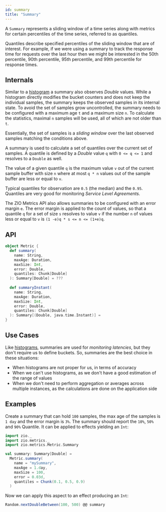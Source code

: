 ```yaml
---
id: summary
title: "Summary"
---
```


A `Summary` represents a sliding window of a time series along with metrics for certain percentiles of the time series, referred to as quantiles.

Quantiles describe specified percentiles of the sliding window that are of interest. For example, if we were using a summary to track the response time for requests over the last hour then we might be interested in the 50th percentile, 90th percentile, 95th percentile, and 99th percentile for response times.


## Internals

Similar to a [histogram](histogram.md) a summary also observes _Double_ values. While a histogram directly modifies the bucket counters and does not keep the individual samples, the summary keeps the observed samples in its internal state. To avoid the set of samples grow uncontrolled, the summary needs to be configured with a maximum age `t` and a maximum size `n`. To calculate the statistics, maximal `n` samples will be used, all of which are not older than `t`.

Essentially, the set of samples is a _sliding window_ over the last observed samples matching the conditions above.

A summary is used to calculate a set of quantiles over the current set of samples. A quantile is defined by a _Double_ value `q` with `0 <= q <= 1` and resolves to a `Double` as well.

The value of a given quantile `q` is the maximum value `v` out of the current sample buffer with size `n` where at most `q * n` values out of the sample buffer are less or equal to `v`.

Typical quantiles for observation are `0.5` (the median) and the `0.95`. Quantiles are very good for monitoring _Service Level Agreements_.

The ZIO Metrics API also allows summaries to be configured with an error margin `e`. The error margin is applied to the count of values, so that a quantile `q` for a set of size `s` resolves to value `v` if the number `n` of values less or equal to `v` is `(1 -e)q * s <= n <= (1+e)q`.

## API

```scala
object Metric {
  def summary(
    name: String,
    maxAge: Duration,
    maxSize: Int,
    error: Double,
    quantiles: Chunk[Double]
  ): Summary[Double] = ???
             
  def summaryInstant(
    name: String,
    maxAge: Duration,
    maxSize: Int,
    error: Double,
    quantiles: Chunk[Double]
  ): Summary[(Double, java.time.Instant)] =
}
```

## Use Cases

Like [histograms](histogram.md), summaries are used for _monitoring latencies_, but they don't require us to define buckets. So, summaries are the best choice in these situations:
- When histograms are not proper for us, in terms of accuracy
- When we can't use histograms, as we don't have a good estimation of the range of values
- When we don't need to perform aggregation or averages across multiple instances, as the calculations are done on the application side

## Examples

Create a summary that can hold `100` samples, the max age of the samples is `1 day` and the error margin is `3%`. The summary should report the `10%`, `50%` and `90%` Quantile. It can be applied to effects yielding an `Int`:

```scala mdoc:silent:nest
import zio._
import zio.metrics._
import zio.metrics.Metric.Summary

val summary: Summary[Double] =
  Metric.summary(
    name = "mySummary", 
    maxAge = 1.day,
    maxSize = 100,
    error = 0.03d, 
    quantiles = Chunk(0.1, 0.5, 0.9)
  )
``` 

Now we can apply this aspect to an effect producing an `Int`:

```scala mdoc:silent:nest
Random.nextDoubleBetween(100, 500) @@ summary
```
